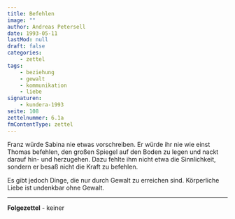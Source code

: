 ```yaml
---
title: Befehlen
image: ""
author: Andreas Petersell
date: 1993-05-11
lastMod: null
draft: false
categories:
    - zettel
tags:
    - beziehung
    - gewalt
    - kommunikation
    - liebe
signaturen:
    - kundera-1993
seite: 108
zettelnummer: 6.1a
fmContentType: zettel
---
```


Franz würde Sabina nie etwas vorschreiben. Er würde ihr nie wie einst Thomas befehlen, den großen Spiegel auf den Boden zu legen und nackt darauf hin- und herzugehen. Dazu fehlte ihm nicht etwa die Sinnlichkeit, sondern er besaß nicht die Kraft zu befehlen.
<!--more-->
Es gibt jedoch Dinge, die nur durch Gewalt zu erreichen sind. Körperliche Liebe ist undenkbar ohne Gewalt.
***

**Folgezettel** - keiner
